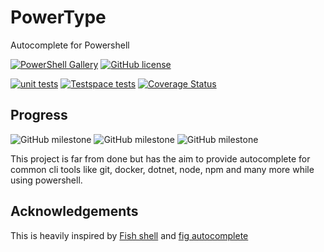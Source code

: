 # PowerType
Autocomplete for Powershell

[![PowerShell Gallery](https://img.shields.io/powershellgallery/v/powertype)](https://www.powershellgallery.com/packages/PowerType)
[![GitHub license](https://img.shields.io/badge/license-MIT-blue.svg)](https://github.com/AnderssonPeter/PowerType/blob/main/LICENSE.md)


[![unit tests](https://github.com/AnderssonPeter/PowerType/actions/workflows/test.yml/badge.svg?event=push)](https://github.com/AnderssonPeter/PowerType/actions/workflows/test.yml)
[![Testspace tests](https://img.shields.io/testspace/tests/AnderssonPeter/AnderssonPeter:PowerType/main)](https://anderssonpeter.testspace.com/spaces/156585/result_sets)
[![Coverage Status](https://coveralls.io/repos/github/AnderssonPeter/PowerType/badge.svg)](https://coveralls.io/github/AnderssonPeter/PowerType)

## Progress
![GitHub milestone](https://img.shields.io/github/milestones/progress/AnderssonPeter/PowerType/1) 
![GitHub milestone](https://img.shields.io/github/milestones/progress/AnderssonPeter/PowerType/2)
![GitHub milestone](https://img.shields.io/github/milestones/progress/AnderssonPeter/PowerType/3)

This project is far from done but has the aim to provide autocomplete for common cli tools like git, docker, dotnet, node, npm and many more while using powershell. 


## Acknowledgements
This is heavily inspired by [Fish shell](https://fishshell.com/) and [fig autocomplete](https://github.com/withfig/autocomplete)
